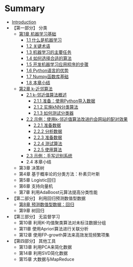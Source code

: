 # Summary

* [Introduction](README.md)
* 【第一部分】 分类
  * [第1章 机器学习基础](di-1-zhang-ji-qi-xue-xi-ji-chu.md)
    * [1.1 什么是机器学习](11-shi-yao-shi-ji-qi-xue-xi.md)
    * [1.2 关键术语](12-guan-jian-zhu-yu.md)
    * [1.3 机器学习的主要任务](13-ji-qi-xue-xi-de-zhu-yao-ren-wu.md)
    * [1.4 如何选择合适的算法](14-ru-he-xuan-ze-he-shi-de-suan-fa.md)
    * [1.5 开发机器学习应用程序的步骤](15-kai-fa-ji-qi-xue-xi-ying-yong-cheng-xu-de-bu-zou.md)
    * [1.6 Python语言的优势](16-pythonyu-yan-de-you-shi.md)
    * [1.7 Numpy函数库基础](17-numpyhan-shu-ku-ji-chu.md)
    * [1.8 本章小结](18-ben-zhang-xiao-jie.md)
  * [第2章 k-近邻算法](di-2-zhang-k-jin-lin-suan-fa.md)
    * [2.1 k-邻近值算法概述](di-2-zhang-k-jin-lin-suan-fa/21-klin-jin-zhi-suan-fa-gai-shu.md)
      * [2.1.1 准备：使用Python导入数据](di-2-zhang-k-jin-lin-suan-fa/21-klin-jin-zhi-suan-fa-gai-shu/211-zhun-bei-ff1a-shi-yong-python-dao-ru-shu-ju.md)
      * [2.1.2 实施kNN分类算法](di-2-zhang-k-jin-lin-suan-fa/21-klin-jin-zhi-suan-fa-gai-shu/212-shi-shi-knn-fen-lei-suan-fa.md)
      * [2.1.3 如何测试分类器](di-2-zhang-k-jin-lin-suan-fa/21-klin-jin-zhi-suan-fa-gai-shu/213-ru-he-ce-shi-fen-lei-qi.md)
    * [2.2 示例：使用k-邻近值算法改进约会网站的配对效果](di-2-zhang-k-jin-lin-suan-fa/22-shi-li-ff1a-shi-yong-k-lin-jin-zhi-suan-fa-gai-jin-yue-hui-wang-zhan-de-pei-dui-xiao-guo.md)
      * [2.2.1 准备数据](di-2-zhang-k-jin-lin-suan-fa/22-shi-li-ff1a-shi-yong-k-lin-jin-zhi-suan-fa-gai-jin-yue-hui-wang-zhan-de-pei-dui-xiao-guo/221-zhun-bei-shu-ju.md)
      * [2.2.2 分析数据](di-2-zhang-k-jin-lin-suan-fa/22-shi-li-ff1a-shi-yong-k-lin-jin-zhi-suan-fa-gai-jin-yue-hui-wang-zhan-de-pei-dui-xiao-guo/222-fen-xi-shu-ju.md)
      * [2.2.3 准备数据](di-2-zhang-k-jin-lin-suan-fa/22-shi-li-ff1a-shi-yong-k-lin-jin-zhi-suan-fa-gai-jin-yue-hui-wang-zhan-de-pei-dui-xiao-guo/223-zhun-bei-shu-ju.md)
      * [2.2.4 测试算法](di-2-zhang-k-jin-lin-suan-fa/22-shi-li-ff1a-shi-yong-k-lin-jin-zhi-suan-fa-gai-jin-yue-hui-wang-zhan-de-pei-dui-xiao-guo/224-ce-shi-suan-fa.md)
      * [2.2.5 使用算法](di-2-zhang-k-jin-lin-suan-fa/22-shi-li-ff1a-shi-yong-k-lin-jin-zhi-suan-fa-gai-jin-yue-hui-wang-zhan-de-pei-dui-xiao-guo/225-shi-yong-suan-fa.md)
    * [2.3 示例：手写识别系统](di-2-zhang-k-jin-lin-suan-fa/23-shi-li-ff1a-shou-xie-shi-bie-xi-tong.md)
    * 2.4 本章小结
  * 第3章 决策树
  * 第4章 基于概率论的分类方法：朴素贝叶斯
  * 第5章 Logistic回归
  * 第6章 支持向量机
  * 第7章 利用AdaBoost元算法提高分类性能
* 【第二部分】 利用回归预测数值型数据
  * [第8章 预测数值型数据：回归](di-8-zhang-yu-ce-shu-zhi-xing-shu-ju-ff1a-hui-gui.md)
  * 第9章  树回归
* 【第三部分】 无监督学习
  * 第10章 利用K-均值聚类算法对未标注数据分组
  * 第11章 使用Apriori算法进行关联分析
  * 第12章 使用FP-growth算法来高效发现频繁项集
* 【第四部分】 其他工具
  * 第13章 利用PCA来简化数据
  * 第14章 利用SVD简化数据
  * 第15章 大数据与MapReduce

